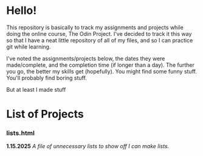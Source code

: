 # Hello!

This repository is basically to track my assignments and projects while doing the online course, The Odin Project.
I've decided to track it this way so that I have a neat little repository of all of my files, and so I can 
practice git while learning.

I've noted the assignments/projects below, the dates they were made/complete, and the completion time (if longer than a day).
The further you go, the better my skills get (hopefully).
You might find some funny stuff. You'll probably find boring stuff.

But at least I made stuff 

# List of Projects

### lists.html
**1.15.2025**
*A file of unnecessary lists to show off I can make lists.*